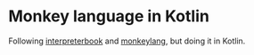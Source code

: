 # Monkey language in Kotlin

Following [interpreterbook](https://interpreterbook.com) and [monkeylang](https://monkeylang.org), but doing it in
Kotlin.
